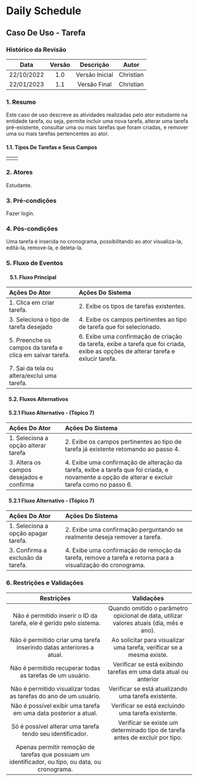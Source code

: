 # Daily Schedule 

## Caso De Uso - Tarefa

### Histórico da Revisão 

| Data | Versão | Descrição | Autor |
| :-----: | :-----: | :-----: | :-----: |
| 22/10/2022 | 1.0 | Versão Inicial | Christian |
| 22/01/2023 | 1.1 | Versão Final | Christian |

### 1. Resumo
Este caso de uso descreve as atividades realizadas pelo ator estudante na entidade tarefa, ou seja, permite incluir uma nova tarefa, alterar uma tarefa pré-existente, consultar uma ou mais tarefas que foram criadas, e remover uma ou mais tarefas pertencentes ao ator.

#### 1.1. Tipos De Tarefas e Seus Campos
|  |  |
| :-----: | :-----: |
|  |  |

### 2. Atores
Estudante.

### 3. Pré-condições
Fazer login.

### 4. Pós-condições
Uma tarefa é inserida no cronograma, possibilitando ao ator visualiza-la, editá-la, remove-la, e deleta-la.

### 5. Fluxo de Eventos<br>
#### &nbsp;&nbsp;&nbsp;5.1. Fluxo Principal
| Ações Do Ator | Ações Do Sistema |
| :----- | :----- |
| 1. Clica em criar tarefa. | 2. Exibe os tipos de tarefas existentes. |
| 3. Seleciona o tipo de tarefa desejado | 4. Exibe os campos pertinentes ao tipo de tarefa que foi selecionado. |
| 5. Preenche os campos da tarefa e clica em salvar tarefa. | 6. Exibe uma confirmação de criação da tarefa, exibe a tarefa que foi criada, exibe as opções de alterar tarefa e exlucir tarefa. |
| 7. Sai da tela ou altera/exclui uma tarefa. |  |

#### &nbsp; 5.2. Fluxos Alternativos

#### &nbsp; 5.2.1 Fluxo Alternativo - (Tópico 7)
| Ações Do Ator | Ações Do Sistema |
| :----- | :----- |
| 1. Seleciona a opção alterar tarefa | 2. Exibe os campos pertinentes ao tipo de tarefa já existente retomando ao passo 4. |
| 3. Altera os campos desejados e confirma | 4. Exibe uma confirmação de alteração da tarefa, exibe a tarefa que foi criada, e novamente a opção de alterar e excluir tarefa como no passo 6. |

#### &nbsp; 5.2.1 Fluxo Alternativo - (Tópico 7)
| Ações Do Ator | Ações Do Sistema |
| :----- | :----- |
| 1. Seleciona a opção apagar tarefa. | 2. Exibe uma confirmação perguntando se realmente deseja remover a tarefa. |
| 3. Confirma a exclusão da tarefa. | 4. Exibe uma confirmação de remoção da tarefa, remove a tarefa e retorna para a visualização do cronograma. |

### 6. Restrições e Validações
| Restrições | Validações |
| :-----: | :-----: |
| Não é permitido inserir o ID da tarefa, ele é gerido pelo sistema. | Quando omitido o parâmetro opicional de data, utilizar valores atuais (dia, mês e ano). |
| Não é permitido criar uma tarefa inserindo datas anteriores a atual. | Ao solicitar para visualizar uma tarefa, verificar se a mesma existe. |
| Não é permitido recuperar todas as tarefas de um usuário. | Verificar se está exibindo tarefas em uma data atual ou anterior |
| Não é permitido visualizar todas as tarefas do ano de um usuário. | Verificar se está atualizando uma tarefa existente. |
| Não é possível exibir uma tarefa em uma data posterior a atual. | Verificar se está excluindo uma tarefa existente. |
| Só é possível alterar uma tarefa tendo seu identificador. | Verificar se existe um determinado tipo de tarefa antes de excluir por tipo. |
| Apenas permitir remoção de tarefas que possuam um identificador, ou tipo, ou data, ou cronograma. |  |
